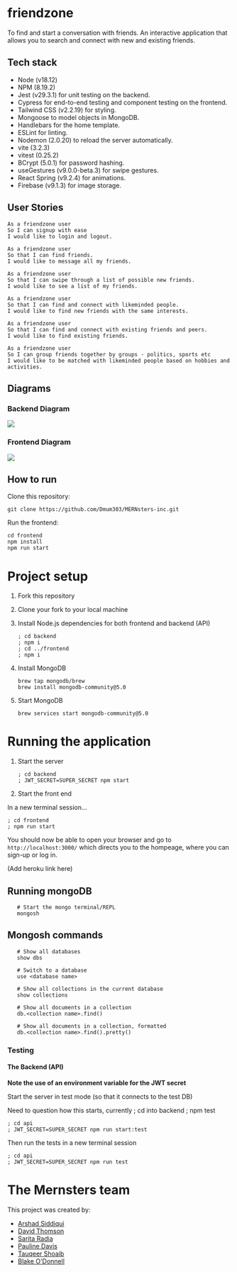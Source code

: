 # friendzone

To find and start a conversation with friends. An interactive application that allows you to search and connect with new and existing friends.

## Tech stack

- Node (v18.12)
- NPM (8.19.2)
- Jest (v29.3.1) for unit testing on the backend.
- Cypress for end-to-end testing and component testing on the frontend.
- Tailwind CSS (v2.2.19) for styling.
- Mongoose to model objects in MongoDB.
- Handlebars for the home template.
- ESLint for linting.
- Nodemon (2.0.20) to reload the server automatically.
- vite (3.2.3)
- vitest (0.25.2)
- BCrypt (5.0.1) for password hashing.
- useGestures (v9.0.0-beta.3) for swipe gestures.
- React Spring (v9.2.4) for animations.
- Firebase (v9.1.3) for image storage.

## User Stories

```
As a friendzone user
So I can signup with ease
I would like to login and logout.
```

```
As a friendzone user
So that I can find friends.
I would like to message all my friends.
```

```
As a friendzone user
So that I can swipe through a list of possible new friends.
I would like to see a list of my friends.
```

```
As a friendzone user
So that I can find and connect with likeminded people.
I would like to find new friends with the same interests.
```

```
As a friendzone user
So that I can find and connect with existing friends and peers.
I would like to find existing friends.
```

```
As a friendzone user
So I can group friends together by groups - politics, sports etc
I would like to be matched with likeminded people based on hobbies and activities.

```

## Diagrams

### Backend Diagram

<img src='images/backend.png'/>

### Frontend Diagram

<img src='images/frontend.png'/>

## How to run

Clone this repository:

```
git clone https://github.com/Dmum303/MERNsters-inc.git

```

Run the frontend:

```
cd frontend
npm install
npm run start
```

# Project setup

1. Fork this repository
2. Clone your fork to your local machine
3. Install Node.js dependencies for both frontend and backend (API)

   ```
   ; cd backend
   ; npm i
   ; cd ../frontend
   ; npm i
   ```

4. Install MongoDB
   ```
   brew tap mongodb/brew
   brew install mongodb-community@5.0
   ```
5. Start MongoDB
   ```
   brew services start mongodb-community@5.0
   ```

# Running the application

1. Start the server
   ```
   ; cd backend
   ; JWT_SECRET=SUPER_SECRET npm start
   ```
2. Start the front end

In a new terminal session...

```
; cd frontend
; npm run start
```

You should now be able to open your browser and go to `http://localhost:3000/` which directs you to the hompeage, where you can sign-up or log in.

(Add heroku link here)

## Running mongoDB

```shell
   # Start the mongo terminal/REPL
   mongosh
```

## Mongosh commands

```shell
   # Show all databases
   show dbs

   # Switch to a database
   use <database name>

   # Show all collections in the current database
   show collections

   # Show all documents in a collection
   db.<collection name>.find()

   # Show all documents in a collection, formatted
   db.<collection name>.find().pretty()
```

### Testing

#### The Backend (API)

**Note the use of an environment variable for the JWT secret**

Start the server in test mode (so that it connects to the test DB)

Need to question how this starts, currently
; cd into backend
; npm test

```
; cd api
; JWT_SECRET=SUPER_SECRET npm run start:test
```

Then run the tests in a new terminal session

```
; cd api
; JWT_SECRET=SUPER_SECRET npm run test
```

# The Mernsters team

This project was created by:

- [Arshad Siddiqui](https://github.com/Arshad-Siddiqui)
- [David Thomson](https://https://github.com/Dmum303)
- [Sarita Radia](https://github.com/saritahub)
- [Pauline Davis](https://github.com/paulinejdavis)
- [Tauqeer Shoaib](https://github.com/tauqeer92)
- [Blake O'Donnell](https://github.com/blakerodonnell)
